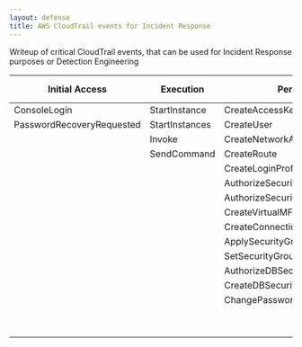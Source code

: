 ```yaml
---
layout: defense
title: AWS CloudTrail events for Incident Response
---
```


Writeup of critical CloudTrail events, that can be used for Incident Response purposes or Detection Engineering

| Initial Access | Execution | Persistence | Privilege Escalation | Defense Evasion | Credential Access | Discovery | Lateral Movement | Exfiltration | Impact |
| --- | --- | --- | --- | --- | --- | --- | --- | --- | --- |
| ConsoleLogin | StartInstance | CreateAccessKey | CreateGroup | StopLogging | GetSecretValue | ListUsers | AssumeRole | CreateSnapShot | PutBucketVersioning |
| PasswordRecoveryRequested | StartInstances | CreateUser | CreateRole | DeleteTrail | GetPasswordData | ListRoles | SwitchRole | ModifySnapshotAttributes  | RunInstances |
|  | Invoke | CreateNetworkAclEntry | UpdateAccessKey | UpdateTrail | RequestCertificate | ListIdentities |  | ModifyImageAttribute | DeleteAccountPublicAccessBlock  |
|  | SendCommand | CreateRoute | PutGroupPolicy | PutEventSelectors | UpdateAssumeRolePolicy | ListAccessKeys |  | SharedSnapshotCopyInitiated |  |
|  |  | CreateLoginProfile | PutRolePolicy | DeleteFlowLogs |  | ListServiceQuotas |  | SharedSnapshotVolumeCreated |  |
|  |  | AuthorizeSecurityGroupEgress | PutUserPolicy | DeleteDetector |  | ListInstanceProfiles |  | ModifyDBSnapshotAttribute |  |
|  |  | AuthorizeSecurityGroupIngress | AddRoleToInstanceProfile | DeleteMembers |  | ListBuckets |  | PutBucketPolicy |  |
|  |  | CreateVirtualMFADevice | AddUserToGroup | DeleteSnapshot |  | ListGroups |  | PutBucketAcl |  |
|  |  | CreateConnection |  | DeactivateMFADevice |  | GetSendQuota |  |  |  |
|  |  | ApplySecurityGroupsToLoadBalancer |  | DeleteCertificate |  | GetCallerIdentity |  |  |  |
|  |  | SetSecurityGroups |  | DeleteConfigRule |  | DescribeInstances |  |  |  |
|  |  | AuthorizeDBSecurityGroupIngress |  | DeleteAccessKey |  | GetBucketAcl |  |  |  |
|  |  | CreateDBSecurityGroup |  | LeaveOrganization |  | GetBucketVersioning |  |  |  |
|  |  | ChangePassword |  | DisassociateFromMasterAccount |  | GetAccountAuthorizationDetails |  |  |  |
|  |  |  |  | DisassociateMembers |  |  |  |  |  |
|  |  |  |  | StopMonitoringMembers |  |  |  |  |  |
